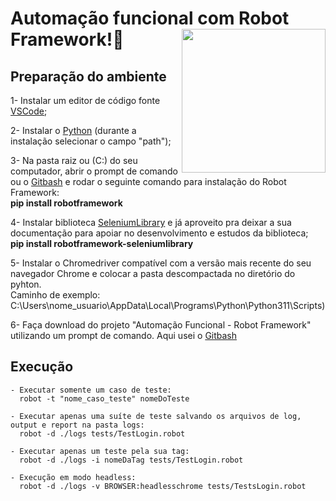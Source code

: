 

# Automação funcional com Robot Framework!👋   <img align="right" width="230" src="https://www.testmo.com/img/images/thirdparty/logos/robot.png?w=400&s=b93bcc0cdd6b1d68680f9ffa510d62ea"/>




## Preparação do ambiente

1- Instalar um editor de código fonte [VSCode](https://code.visualstudio.com/download);

2- Instalar o [Python](https://www.python.org/downloads/) (durante a instalação selecionar o campo "path");

3- Na pasta raiz ou (C:) do seu computador, abrir o prompt de comando ou o [Gitbash](https://git-scm.com/downloads) e rodar o seguinte comando para instalação do Robot Framework:  
**pip install robotframework**

4- Instalar biblioteca [SeleniumLibrary](https://robotframework.org/SeleniumLibrary/SeleniumLibrary.html) e já aproveito pra deixar a sua documentação para apoiar no desenvolvimento e estudos da biblioteca;  
**pip install robotframework-seleniumlibrary**

5- Instalar o Chromedriver compatível com a versão mais recente do seu navegador Chrome e colocar a pasta descompactada no diretório do pyhton.  
Caminho de exemplo: C:\Users\nome_usuario\AppData\Local\Programs\Python\Python311\Scripts\)

6- Faça download do projeto "Automação Funcional - Robot Framework" utilizando um prompt de comando. Aqui usei o [Gitbash](https://git-scm.com/downloads)


## Execução


```
- Executar somente um caso de teste:
  robot -t "nome_caso_teste" nomeDoTeste

- Executar apenas uma suíte de teste salvando os arquivos de log, output e report na pasta logs: 
  robot -d ./logs tests/TestLogin.robot

- Executar apenas um teste pela sua tag:
  robot -d ./logs -i nomeDaTag tests/TestLogin.robot

- Execução em modo headless:
  robot -d ./logs -v BROWSER:headlesschrome tests/TestsLogin.robot

